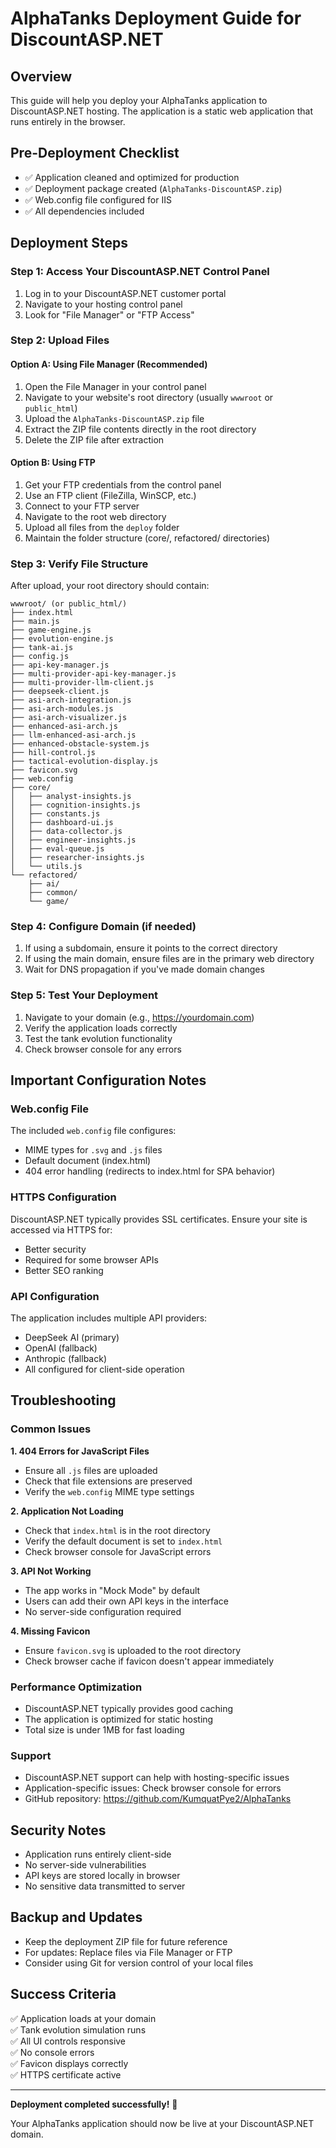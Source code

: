 # AlphaTanks Deployment Guide for DiscountASP.NET

## Overview
This guide will help you deploy your AlphaTanks application to DiscountASP.NET hosting. The application is a static web application that runs entirely in the browser.

## Pre-Deployment Checklist
- ✅ Application cleaned and optimized for production
- ✅ Deployment package created (`AlphaTanks-DiscountASP.zip`)
- ✅ Web.config file configured for IIS
- ✅ All dependencies included

## Deployment Steps

### Step 1: Access Your DiscountASP.NET Control Panel
1. Log in to your DiscountASP.NET customer portal
2. Navigate to your hosting control panel
3. Look for "File Manager" or "FTP Access"

### Step 2: Upload Files

#### Option A: Using File Manager (Recommended)
1. Open the File Manager in your control panel
2. Navigate to your website's root directory (usually `wwwroot` or `public_html`)
3. Upload the `AlphaTanks-DiscountASP.zip` file
4. Extract the ZIP file contents directly in the root directory
5. Delete the ZIP file after extraction

#### Option B: Using FTP
1. Get your FTP credentials from the control panel
2. Use an FTP client (FileZilla, WinSCP, etc.)
3. Connect to your FTP server
4. Navigate to the root web directory
5. Upload all files from the `deploy` folder
6. Maintain the folder structure (core/, refactored/ directories)

### Step 3: Verify File Structure
After upload, your root directory should contain:
```
wwwroot/ (or public_html/)
├── index.html
├── main.js
├── game-engine.js
├── evolution-engine.js
├── tank-ai.js
├── config.js
├── api-key-manager.js
├── multi-provider-api-key-manager.js
├── multi-provider-llm-client.js
├── deepseek-client.js
├── asi-arch-integration.js
├── asi-arch-modules.js
├── asi-arch-visualizer.js
├── enhanced-asi-arch.js
├── llm-enhanced-asi-arch.js
├── enhanced-obstacle-system.js
├── hill-control.js
├── tactical-evolution-display.js
├── favicon.svg
├── web.config
├── core/
│   ├── analyst-insights.js
│   ├── cognition-insights.js
│   ├── constants.js
│   ├── dashboard-ui.js
│   ├── data-collector.js
│   ├── engineer-insights.js
│   ├── eval-queue.js
│   ├── researcher-insights.js
│   └── utils.js
└── refactored/
    ├── ai/
    ├── common/
    └── game/
```

### Step 4: Configure Domain (if needed)
1. If using a subdomain, ensure it points to the correct directory
2. If using the main domain, ensure files are in the primary web directory
3. Wait for DNS propagation if you've made domain changes

### Step 5: Test Your Deployment
1. Navigate to your domain (e.g., https://yourdomain.com)
2. Verify the application loads correctly
3. Test the tank evolution functionality
4. Check browser console for any errors

## Important Configuration Notes

### Web.config File
The included `web.config` file configures:
- MIME types for `.svg` and `.js` files
- Default document (index.html)
- 404 error handling (redirects to index.html for SPA behavior)

### HTTPS Configuration
DiscountASP.NET typically provides SSL certificates. Ensure your site is accessed via HTTPS for:
- Better security
- Required for some browser APIs
- Better SEO ranking

### API Configuration
The application includes multiple API providers:
- DeepSeek AI (primary)
- OpenAI (fallback)
- Anthropic (fallback)
- All configured for client-side operation

## Troubleshooting

### Common Issues

**1. 404 Errors for JavaScript Files**
- Ensure all `.js` files are uploaded
- Check that file extensions are preserved
- Verify the `web.config` MIME type settings

**2. Application Not Loading**
- Check that `index.html` is in the root directory
- Verify the default document is set to `index.html`
- Check browser console for JavaScript errors

**3. API Not Working**
- The app works in "Mock Mode" by default
- Users can add their own API keys in the interface
- No server-side configuration required

**4. Missing Favicon**
- Ensure `favicon.svg` is uploaded to the root directory
- Check browser cache if favicon doesn't appear immediately

### Performance Optimization
- DiscountASP.NET typically provides good caching
- The application is optimized for static hosting
- Total size is under 1MB for fast loading

### Support
- DiscountASP.NET support can help with hosting-specific issues
- Application-specific issues: Check browser console for errors
- GitHub repository: https://github.com/KumquatPye2/AlphaTanks

## Security Notes
- Application runs entirely client-side
- No server-side vulnerabilities
- API keys are stored locally in browser
- No sensitive data transmitted to server

## Backup and Updates
- Keep the deployment ZIP file for future reference
- For updates: Replace files via File Manager or FTP
- Consider using Git for version control of your local files

## Success Criteria
✅ Application loads at your domain  
✅ Tank evolution simulation runs  
✅ All UI controls responsive  
✅ No console errors  
✅ Favicon displays correctly  
✅ HTTPS certificate active  

---

**Deployment completed successfully!** 🎉

Your AlphaTanks application should now be live at your DiscountASP.NET domain.
